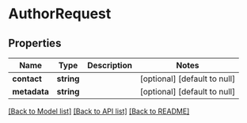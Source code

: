 # AuthorRequest

## Properties
Name | Type | Description | Notes
------------ | ------------- | ------------- | -------------
**contact** | **string** |  | [optional] [default to null]
**metadata** | **string** |  | [optional] [default to null]

[[Back to Model list]](../README.md#documentation-for-models) [[Back to API list]](../README.md#documentation-for-api-endpoints) [[Back to README]](../README.md)


